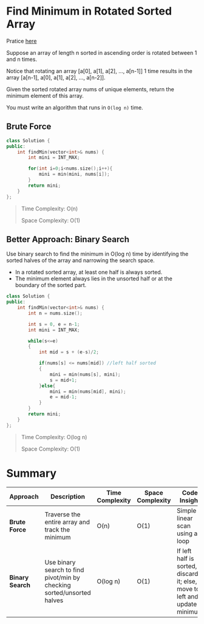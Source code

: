 # Find Minimum in Rotated Sorted Array

Pratice [here](https://leetcode.com/problems/find-minimum-in-rotated-sorted-array/description/)

Suppose an array of length n sorted in ascending order is rotated between 1 and n times. 

Notice that rotating an array [a[0], a[1], a[2], ..., a[n-1]] 1 time results in the array [a[n-1], a[0], a[1], a[2], ..., a[n-2]].

Given the sorted rotated array nums of unique elements, return the minimum element of this array.

You must write an algorithm that runs in `O(log n)` time.

## Brute Force

```cpp
class Solution {
public:
    int findMin(vector<int>& nums) {
        int mini = INT_MAX;

        for(int i=0;i<nums.size();i++){
            mini = min(mini, nums[i]);
        }
        return mini;
    }
};
```

> Time Complexity: O(n)
>
> Space Complexity: O(1)

## Better Approach: Binary Search

Use binary search to find the minimum in O(log n) time by identifying the sorted halves of the array and narrowing the search space.


- In a rotated sorted array, at least one half is always sorted.
- The minimum element always lies in the unsorted half or at the boundary of the sorted part.

```cpp
class Solution {
public:
    int findMin(vector<int>& nums) {
        int n = nums.size();

        int s = 0, e = n-1;
        int mini = INT_MAX;

        while(s<=e)
        {
            int mid = s + (e-s)/2;

            if(nums[s] <= nums[mid]) //left half sorted
            {
                mini = min(nums[s], mini);
                s = mid+1;
            }else{
                mini = min(nums[mid], mini);
                e = mid-1;
            }
        }
        return mini;
    }
};
```




> Time Complexity: O(log n)
>
> Space Complexity: O(1)



# Summary 


| **Approach**      | **Description**                                                        | **Time Complexity** | **Space Complexity** | **Code Insight**                                                          |
| ----------------- | ---------------------------------------------------------------------- | ------------------- | -------------------- | ------------------------------------------------------------------------- |
| **Brute Force**   | Traverse the entire array and track the minimum                        | O(n)                | O(1)                 | Simple linear scan using a loop                                           |
| **Binary Search** | Use binary search to find pivot/min by checking sorted/unsorted halves | O(log n)            | O(1)                 | If left half is sorted, discard it; else, move to left and update minimum |
